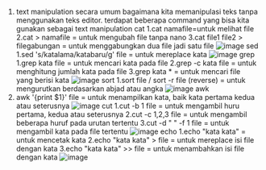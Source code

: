 1. text manipulation secara umum bagaimana kita memanipulasi teks tanpa menggunakan teks editor. terdapat beberapa command yang bisa kita gunakan sebagai text manipulation
 cat
 1.cat namafile=untuk melihat file
 2.cat > namafile = untuk mengubah file tanpa nano
 3.cat file1 file2 > filegabungan = untuk menggabungkan dua file jadi satu file
 ![image](https://github.com/kevinhariya/devops17-dumbways-kevin/assets/135611481/981d15fe-1f24-4085-bad6-ae161eccd855)
sed
1.sed 's/katalama/katabaru/g' file = untuk mereplace kata
 ![image](https://github.com/kevinhariya/devops17-dumbways-kevin/assets/135611481/431e18a6-5612-4cf8-bd52-5c27c5ec2857)
grep
1.grep kata file = untuk mencari kata pada file
2.grep -c kata file = untuk menghitung jumlah kata pada file
3.grep kata * = untuk mencari file yang berisi kata 
![image](https://github.com/kevinhariya/devops17-dumbways-kevin/assets/135611481/398bf76d-754a-4764-b5b4-3356a76aa43e)
sort
1.sort file / sort -r file (reverse) = untuk mengurutkan berdasarkan abjad atau angka
![image](https://github.com/kevinhariya/devops17-dumbways-kevin/assets/135611481/03d7a48a-0388-4e1c-902d-fee0ae31ecfe)
awk
1. awk '{print $1}' file = untuk menampilkan kata, baik kata pertama kedua atau seterusnya
![image](https://github.com/kevinhariya/devops17-dumbways-kevin/assets/135611481/0ac12274-79cc-4aaf-a366-acc28b529d54)
cut
1.cut -b 1 file = untuk mengambil huru pertama, kedua atau seterusnya
2.cut -c 1,2,3 file = untuk mengambil beberapa huruf pada urutan tertentu
3.cut -d " " -f 1 file = untuk mengambil kata pada file tertentu 
![image](https://github.com/kevinhariya/devops17-dumbways-kevin/assets/135611481/89a9ca38-46d3-4299-b90d-5d8cbeca70ab)
echo
1.echo "kata kata" = untuk mencetak kata 
2.echo "kata kata" > file = untuk mereplace isi file dengan kata 
3.echo "kata kata" >> file = untuk menambahkan isi file dengan kata 
![image](https://github.com/kevinhariya/devops17-dumbways-kevin/assets/135611481/1d5667e5-2fc6-49f9-b34e-6ed8d0a602b1)
